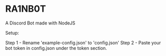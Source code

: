 # RA1NB0T
A Discord Bot made with NodeJS

Setup:

Step 1 - Rename 'example-config.json' to 'config.json'  Step 2 - Paste your bot token in config.json under the token section.
